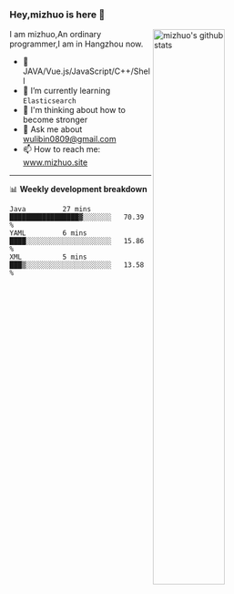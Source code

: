 ### Hey,mizhuo is here 👋

<img align="right" alt="mizhuo's github stats" width="50%" src="https://github-readme-stats.vercel.app/api?username=mizhuo&theme=tokyonight&show_icons=true">

I am mizhuo,An ordinary programmer,I am in Hangzhou now.

- 🔭 JAVA/Vue.js/JavaScript/C++/Shell
- 🌱 I’m currently learning `Elasticsearch`
- 🤔 I'm thinking about how to become stronger
- 💬 Ask me about wulibin0809@gmail.com
- 📫 How to reach me: www.mizhuo.site

---
📊 **Weekly development breakdown**

<!--START_SECTION:waka-->
```text
Java         27 mins         █████████████████▓░░░░░░░   70.39 % 
YAML         6 mins          ████░░░░░░░░░░░░░░░░░░░░░   15.86 % 
XML          5 mins          ███▒░░░░░░░░░░░░░░░░░░░░░   13.58 % 
```
<!--END_SECTION:waka-->
